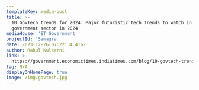 ```yaml
---
templateKey: media-post
title: >-
  10 GovTech trends for 2024: Major futuristic tech trends to watch in
  government sector in 2024
mediaHouse: 'ET Government '
projectId: 'Samagra  '
date: 2023-12-26T07:22:34.416Z
author: Rahul Kulkarni
link: >-
  https://government.economictimes.indiatimes.com/blog/10-govtech-trends-for-2024-major-futuristic-tech-trends-to-watch-in-government-sector-in-2024/106291853
tag: N/A
displayOnHomePage: true
image: /img/govtech.jpg
---
```


